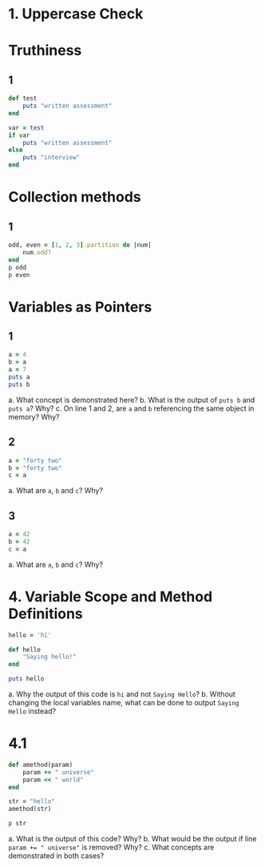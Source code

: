 # 1. Uppercase Check

# Truthiness
## 1 
```ruby
def test  
    puts "written assessment"
end

var = test
if var  
    puts "written assessment"
else  
    puts "interview"
end
```
# Collection methods
## 1 
```ruby
odd, even = [1, 2, 3].partition do |num|  
    num.odd?
end
p odd 
p even
```
# Variables as Pointers
## 1 
```ruby
a = 4
b = a
a = 7
puts a
puts b
```

a. What concept is demonstrated here?
b. What is the output of `puts b` and `puts a`? Why?
c. On line 1 and 2, are `a` and `b` referencing the same object in memory? Why? 

## 2
```ruby
a = "forty two"
b = "forty two"
c = a
```
a. What are `a`, `b` and `c`? Why?

## 3
```ruby
a = 42
b = 42
c = a
```

a. What are `a`, `b` and `c`? Why?


# 4. Variable Scope and Method Definitions
```ruby
hello = 'hi'

def hello
	"Saying hello!"
end

puts hello
```

a. Why the output of this code is `hi` and not `Saying Hello`?
b. Without changing the local variables name, what can be done to output `Saying Hello` instead? 

# 4.1
```ruby
def amethod(param)
	param += " universe"
	param << " world"
end

str = "hello"
amethod(str)

p str
```
a. What is the output of this code? Why?
b. What would be the output if line `param += " universe"` is removed? Why?
c. What concepts are demonstrated in both cases?

